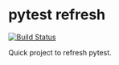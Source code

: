 # pytest refresh
[![Build Status](https://jenk.rockwatch.xyz/job/pytest-project/badge/icon)](https://jenk.rockwatch.xyz/job/pytest-project/)

Quick project to refresh pytest.
